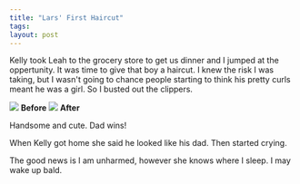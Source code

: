 ```yaml
---
title: "Lars' First Haircut"
tags: 
layout: post
---
```


Kelly took Leah to the grocery store to get us dinner and I jumped at the oppertunity. It was time to give that boy a haircut. I knew the risk I was taking, but I wasn't going to chance people starting to think his pretty curls meant he was a girl. So I busted out the clippers.

<img src="http://www.fuzzymonk.com/photos/leah_and_lars/image/595/IMG_1012.JPG" class="photo" />
<span style="font-weight:bold;">Before</span>

<img src="http://www.fuzzymonk.com/photos/leah_and_lars/image/595/IMG_1024.JPG" class="photo" />
<span style="font-weight:bold;">After</span>

Handsome and cute. Dad wins!

When Kelly got home she said he looked like his dad. Then started crying.

The good news is I am unharmed, however she knows where I sleep.  I may wake up bald.
